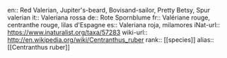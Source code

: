 

en:: Red Valerian, Jupiter's-beard, Bovisand-sailor, Pretty Betsy, Spur valerian
it:: Valeriana rossa
de:: Rote Spornblume
fr:: Valériane rouge, centranthe rouge, lilas d'Espagne
es:: Valeriana roja, milamores
iNat-url:: https://www.inaturalist.org/taxa/57283
wiki-url:: http://en.wikipedia.org/wiki/Centranthus_ruber
rank:: [[species]]
alias:: [[Centranthus ruber]]